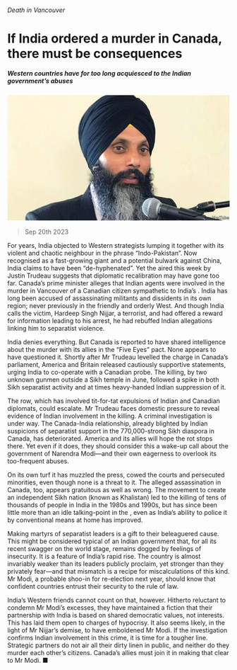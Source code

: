 ###### Death in Vancouver

# If India ordered a murder in Canada, there must be consequences 

##### Western countries have for too long acquiesced to the Indian government’s abuses 

![image](images/20230923_LDP001.jpg) 

> Sep 20th 2023 

For years, India objected to Western strategists lumping it together with its violent and chaotic neighbour in the phrase “Indo-Pakistan”. Now recognised as a fast-growing giant and a potential bulwark against China, India claims to have been “de-hyphenated”. Yet the  aired this week by Justin Trudeau suggests that diplomatic recalibration may have gone too far. Canada’s prime minister alleges that Indian agents were involved in the murder in Vancouver of a Canadian citizen sympathetic to India’s . India has long been accused of assassinating militants and dissidents in its own region; never previously in the friendly and orderly West. And though India calls the victim, Hardeep Singh Nijjar, a terrorist, and had offered a reward for information leading to his arrest, he had rebuffed Indian allegations linking him to separatist violence. 

India denies everything. But Canada is reported to have shared intelligence about the murder with its allies in the “Five Eyes” pact. None appears to have questioned it. Shortly after Mr Trudeau levelled the charge in Canada’s parliament, America and Britain released cautiously supportive statements, urging India to co-operate with a Canadian probe. The killing, by two unknown gunmen outside a Sikh temple in June, followed a spike in both Sikh separatist activity and at times heavy-handed Indian suppression of it.

The row, which has involved tit-for-tat expulsions of Indian and Canadian diplomats, could escalate. Mr Trudeau faces domestic pressure to reveal evidence of Indian involvement in the killing. A criminal investigation is under way. The Canada-India relationship, already blighted by Indian suspicions of separatist support in the 770,000-strong Sikh diaspora in Canada, has deteriorated. America and its allies will hope the rot stops there. Yet even if it does, they should consider this a wake-up call about the government of Narendra Modi—and their own eagerness to overlook its too-frequent abuses.

On its own turf it has muzzled the press, cowed the courts and persecuted minorities, even though none is a threat to it. The alleged assassination in Canada, too, appears gratuitous as well as wrong. The movement to create an independent Sikh nation (known as Khalistan) led to the killing of tens of thousands of people in India in the 1980s and 1990s, but has since been little more than an idle talking-point in the , even as India’s ability to police it by conventional means at home has improved. 

Making martyrs of separatist leaders is a gift to their beleaguered cause. This might be considered typical of an Indian government that, for all its recent swagger on the world stage, remains dogged by feelings of insecurity. It is a feature of India’s rapid rise. The country is almost invariably weaker than its leaders publicly proclaim, yet stronger than they privately fear—and that mismatch is a recipe for miscalculations of this kind. Mr Modi, a probable shoo-in for re-election next year, should know that confident countries entrust their security to the rule of law.

India’s Western friends cannot count on that, however. Hitherto reluctant to condemn Mr Modi’s excesses, they have maintained a fiction that their partnership with India is based on shared democratic values, not interests. This has laid them open to charges of hypocrisy. It also seems likely, in the light of Mr Nijjar’s demise, to have emboldened Mr Modi. If the investigation confirms Indian involvement in this crime, it is time for a tougher line. Strategic partners do not air all their dirty linen in public, and neither do they murder each other’s citizens. Canada’s allies must join it in making that clear to Mr Modi. ■

